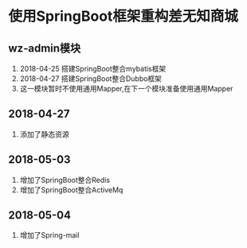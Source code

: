 
# 使用SpringBoot框架重构差无知商城

## wz-admin模块
1. 2018-04-25 搭建SpringBoot整合mybatis框架
2. 2018-04-27 搭建SpringBoot整合Dubbo框架
3. 这一模块暂时不使用通用Mapper,在下一个模块准备使用通用Mapper

## 2018-04-27
1. 添加了静态资源

## 2018-05-03
1. 增加了SpringBoot整合Redis
2. 增加了SpringBoot整合ActiveMq

## 2018-05-04
1. 增加了Spring-mail